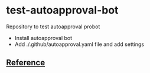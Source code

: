 # test-autoapproval-bot
Repository to test autoapproval probot

- Install autoapproval bot
- Add ./.github/autoapproval.yaml file and add settings

## [Reference](https://probot.github.io/apps/autoapproval/)
